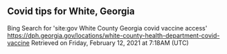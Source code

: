 ## Covid tips for White, Georgia

Bing Search for 'site:gov White County Georgia covid vaccine access'
https://dph.georgia.gov/locations/white-county-health-department-covid-vaccine
Retrieved on Friday, February 12, 2021 at 7:18AM (UTC)